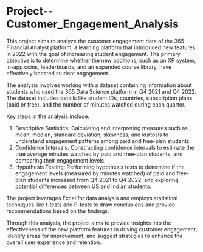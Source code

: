 # Project--Customer_Engagement_Analysis
This project aims to analyze the customer engagement data of the 365 Financial Analyst platform, a learning platform that introduced new features in 2022 with the goal of increasing student engagement. The primary objective is to determine whether the new additions, such as an XP system, in-app coins, leaderboards, and an expanded course library, have effectively boosted student engagement.

The analysis involves working with a dataset containing information about students who used the 365 Data Science platform in Q4 2021 and Q4 2022. The dataset includes details like student IDs, countries, subscription plans (paid or free), and the number of minutes watched during each quarter.

Key steps in the analysis include:

1. Descriptive Statistics: Calculating and interpreting measures such as mean, median, standard deviation, skewness, and kurtosis to understand engagement patterns among paid and free-plan students.
2. Confidence Intervals: Constructing confidence intervals to estimate the true average minutes watched by paid and free-plan students, and comparing their engagement levels.
3. Hypothesis Testing: Performing hypothesis tests to determine if the engagement levels (measured by minutes watched) of paid and free-plan students increased from Q4 2021 to Q4 2022, and exploring potential differences between US and Indian students.

The project leverages Excel for data analysis and employs statistical techniques like t-tests and F-tests to draw conclusions and provide recommendations based on the findings.

Through this analysis, the project aims to provide insights into the effectiveness of the new platform features in driving customer engagement, identify areas for improvement, and suggest strategies to enhance the overall user experience and retention.

